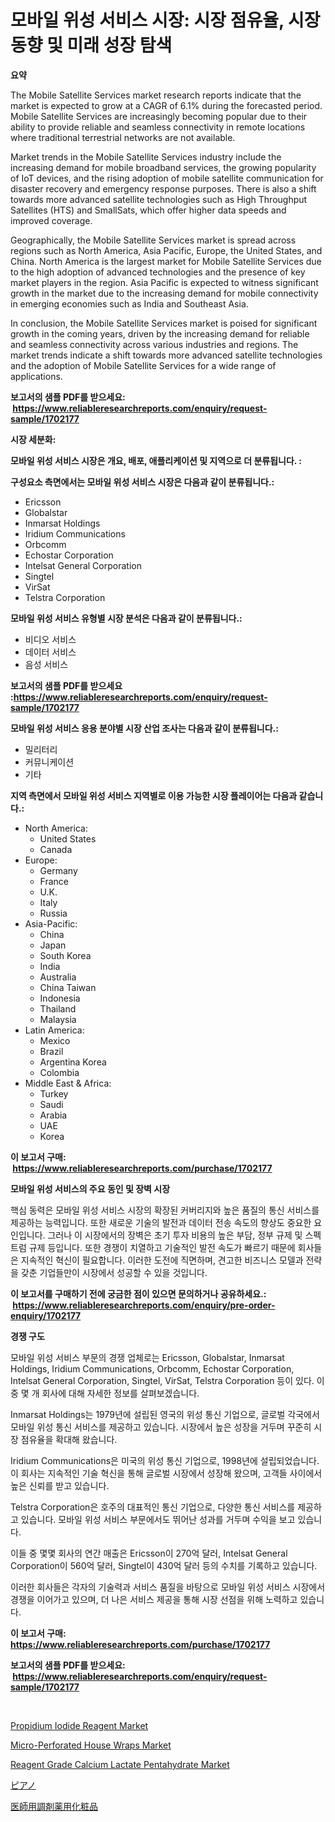 <p><h1>모바일 위성 서비스 시장: 시장 점유율, 시장 동향 및 미래 성장 탐색</h1></p><p><strong>요약</strong></p>
<p><p>The Mobile Satellite Services market research reports indicate that the market is expected to grow at a CAGR of 6.1% during the forecasted period. Mobile Satellite Services are increasingly becoming popular due to their ability to provide reliable and seamless connectivity in remote locations where traditional terrestrial networks are not available. </p><p>Market trends in the Mobile Satellite Services industry include the increasing demand for mobile broadband services, the growing popularity of IoT devices, and the rising adoption of mobile satellite communication for disaster recovery and emergency response purposes. There is also a shift towards more advanced satellite technologies such as High Throughput Satellites (HTS) and SmallSats, which offer higher data speeds and improved coverage.</p><p>Geographically, the Mobile Satellite Services market is spread across regions such as North America, Asia Pacific, Europe, the United States, and China. North America is the largest market for Mobile Satellite Services due to the high adoption of advanced technologies and the presence of key market players in the region. Asia Pacific is expected to witness significant growth in the market due to the increasing demand for mobile connectivity in emerging economies such as India and Southeast Asia.</p><p>In conclusion, the Mobile Satellite Services market is poised for significant growth in the coming years, driven by the increasing demand for reliable and seamless connectivity across various industries and regions. The market trends indicate a shift towards more advanced satellite technologies and the adoption of Mobile Satellite Services for a wide range of applications.</p></p>
<p><strong>보고서의 샘플 PDF를 받으세요: &nbsp;<a href="https://www.reliableresearchreports.com/enquiry/request-sample/1702177">https://www.reliableresearchreports.com/enquiry/request-sample/1702177</a></strong></p>
<p><strong>시장 세분화:</strong></p>
<p><strong> 모바일 위성 서비스 시장은 개요, 배포, 애플리케이션 및 지역으로 더 분류됩니다. :</strong></p>
<p><strong>구성요소 측면에서는 모바일 위성 서비스 시장은 다음과 같이 분류됩니다.:</strong></p>
<p><ul><li>Ericsson</li><li>Globalstar</li><li>Inmarsat Holdings</li><li>Iridium Communications</li><li>Orbcomm</li><li>Echostar Corporation</li><li>Intelsat General Corporation</li><li>Singtel</li><li>VirSat</li><li>Telstra Corporation</li></ul></p>
<p><strong> 모바일 위성 서비스 유형별 시장 분석은 다음과 같이 분류됩니다.:</strong></p>
<p><ul><li>비디오 서비스</li><li>데이터 서비스</li><li>음성 서비스</li></ul></p>
<p><strong>보고서의 샘플 PDF를 받으세요 :<a href="https://www.reliableresearchreports.com/enquiry/request-sample/1702177">https://www.reliableresearchreports.com/enquiry/request-sample/1702177</a></strong></p>
<p><strong> 모바일 위성 서비스 응용 분야별 시장 산업 조사는 다음과 같이 분류됩니다.:</strong></p>
<p><ul><li>밀리터리</li><li>커뮤니케이션</li><li>기타</li></ul></p>
<p><strong>지역 측면에서 모바일 위성 서비스 지역별로 이용 가능한 시장 플레이어는 다음과 같습니다.:</strong></p>
<p><ul>
    <li>
        North America:
        <ul>
            <li>United States</li>
            <li>Canada</li>
        </ul>
    </li>
    <li>
        Europe:
        <ul>
            <li>Germany</li>
            <li>France</li>
            <li>U.K.</li>
            <li>Italy</li>
            <li>Russia</li>
        </ul>
    </li>
    <li>
        Asia-Pacific:
        <ul>
            <li>China</li>
            <li>Japan</li>
            <li>South Korea</li>
            <li>India</li>
            <li>Australia</li>
            <li>China Taiwan</li>
            <li>Indonesia</li>
            <li>Thailand</li>
            <li>Malaysia</li>
        </ul>
    </li>
    <li>
        Latin America:
        <ul>
            <li>Mexico</li>
            <li>Brazil</li>
            <li>Argentina Korea</li>
            <li>Colombia</li>
        </ul>
    </li>
    <li>
        Middle East & Africa:
        <ul>
            <li>Turkey</li>
            <li>Saudi</li>
            <li>Arabia</li>
            <li>UAE</li>
            <li>Korea</li>
        </ul>
    </li>
    </ul></p>
<p><strong>이 보고서 구매: &nbsp;<a href="https://www.reliableresearchreports.com/purchase/1702177">https://www.reliableresearchreports.com/purchase/1702177</a></strong></p>
<p><strong>모바일 위성 서비스의 주요 동인 및 장벽 시장</strong></p>
<p><p>핵심 동력은 모바일 위성 서비스 시장의 확장된 커버리지와 높은 품질의 통신 서비스를 제공하는 능력입니다. 또한 새로운 기술의 발전과 데이터 전송 속도의 향상도 중요한 요인입니다. 그러나 이 시장에서의 장벽은 초기 투자 비용의 높은 부담, 정부 규제 및 스펙트럼 규제 등입니다. 또한 경쟁이 치열하고 기술적인 발전 속도가 빠르기 때문에 회사들은 지속적인 혁신이 필요합니다. 이러한 도전에 직면하며, 견고한 비즈니스 모델과 전략을 갖춘 기업들만이 시장에서 성공할 수 있을 것입니다.</p></p>
<p><strong>이 보고서를 구매하기 전에 궁금한 점이 있으면 문의하거나 공유하세요.: &nbsp;<a href="https://www.reliableresearchreports.com/enquiry/pre-order-enquiry/1702177">https://www.reliableresearchreports.com/enquiry/pre-order-enquiry/1702177</a></strong></p>
<p><strong>경쟁 구도</strong></p>
<p><p>모바일 위성 서비스 부문의 경쟁 업체로는 Ericsson, Globalstar, Inmarsat Holdings, Iridium Communications, Orbcomm, Echostar Corporation, Intelsat General Corporation, Singtel, VirSat, Telstra Corporation 등이 있다. 이 중 몇 개 회사에 대해 자세한 정보를 살펴보겠습니다.</p><p>Inmarsat Holdings는 1979년에 설립된 영국의 위성 통신 기업으로, 글로벌 각국에서 모바일 위성 통신 서비스를 제공하고 있습니다. 시장에서 높은 성장을 거두며 꾸준히 시장 점유율을 확대해 왔습니다.</p><p>Iridium Communications은 미국의 위성 통신 기업으로, 1998년에 설립되었습니다. 이 회사는 지속적인 기술 혁신을 통해 글로벌 시장에서 성장해 왔으며, 고객들 사이에서 높은 신뢰를 받고 있습니다.</p><p>Telstra Corporation은 호주의 대표적인 통신 기업으로, 다양한 통신 서비스를 제공하고 있습니다. 모바일 위성 서비스 부문에서도 뛰어난 성과를 거두며 수익을 보고 있습니다.</p><p>이들 중 몇몇 회사의 연간 매출은 Ericsson이 270억 달러, Intelsat General Corporation이 560억 달러, Singtel이 430억 달러 등의 수치를 기록하고 있습니다.</p><p>이러한 회사들은 각자의 기술력과 서비스 품질을 바탕으로 모바일 위성 서비스 시장에서 경쟁을 이어가고 있으며, 더 나은 서비스 제공을 통해 시장 선점을 위해 노력하고 있습니다.</p></p>
<p><strong>이 보고서 구매: &nbsp; <a href="https://www.reliableresearchreports.com/purchase/1702177">https://www.reliableresearchreports.com/purchase/1702177</a></strong></p>
<p><strong>보고서의 샘플 PDF를 받으세요: &nbsp;<a href="https://www.reliableresearchreports.com/enquiry/request-sample/1702177">https://www.reliableresearchreports.com/enquiry/request-sample/1702177</a></strong><strong></strong></p>
<p>&nbsp;</p>
<p><p><a href="https://issuu.com/reportprime-2/docs/propidium-iodide-reagent-market-size-2030.pptx">Propidium Iodide Reagent Market</a></p><p><a href="https://github.com/WillieWoodard/Market-Research-Report-List-3/blob/main/micro-perforated-house-wraps-market.md">Micro-Perforated House Wraps Market</a></p><p><a href="https://github.com/marloy8/Market-Research-Report-List-3/blob/main/reagent-grade-calcium-lactate-pentahydrate-market.md">Reagent Grade Calcium Lactate Pentahydrate Market</a></p><p><a href="https://github.com/dzy793153605/Market-Research-Report-List-1/blob/main/6144914194509.md">ピアノ</a></p><p><a href="https://github.com/oafhukehf4709715/Market-Research-Report-List-1/blob/main/9192046194508.md">医師用調剤薬用化粧品</a></p></p>
